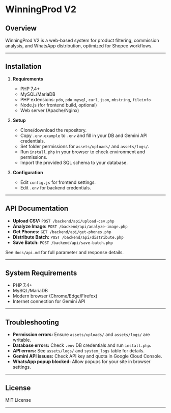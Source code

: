# WinningProd V2

## Overview

WinningProd V2 is a web-based system for product filtering, commission analysis, and WhatsApp distribution, optimized for Shopee workflows.

---

## Installation

1. **Requirements**
   - PHP 7.4+
   - MySQL/MariaDB
   - PHP extensions: `pdo`, `pdo_mysql`, `curl`, `json`, `mbstring`, `fileinfo`
   - Node.js (for frontend build, optional)
   - Web server (Apache/Nginx)

2. **Setup**
   - Clone/download the repository.
   - Copy `.env.example` to `.env` and fill in your DB and Gemini API credentials.
   - Set folder permissions for `assets/uploads/` and `assets/logs/`.
   - Run `install.php` in your browser to check environment and permissions.
   - Import the provided SQL schema to your database.

3. **Configuration**
   - Edit `config.js` for frontend settings.
   - Edit `.env` for backend credentials.

---

## API Documentation

- **Upload CSV:** `POST /backend/api/upload-csv.php`
- **Analyze Image:** `POST /backend/api/analyze-image.php`
- **Get Phones:** `GET /backend/api/get-phones.php`
- **Distribute Batch:** `POST /backend/api/distribute.php`
- **Save Batch:** `POST /backend/api/save-batch.php`

See `docs/api.md` for full parameter and response details.

---

## System Requirements

- PHP 7.4+
- MySQL/MariaDB
- Modern browser (Chrome/Edge/Firefox)
- Internet connection for Gemini API

---

## Troubleshooting

- **Permission errors:** Ensure `assets/uploads/` and `assets/logs/` are writable.
- **Database errors:** Check `.env` DB credentials and run `install.php`.
- **API errors:** See `assets/logs/` and `system_logs` table for details.
- **Gemini API issues:** Check API key and quota in Google Cloud Console.
- **WhatsApp popup blocked:** Allow popups for your site in browser settings.

---

## License

MIT License

---
